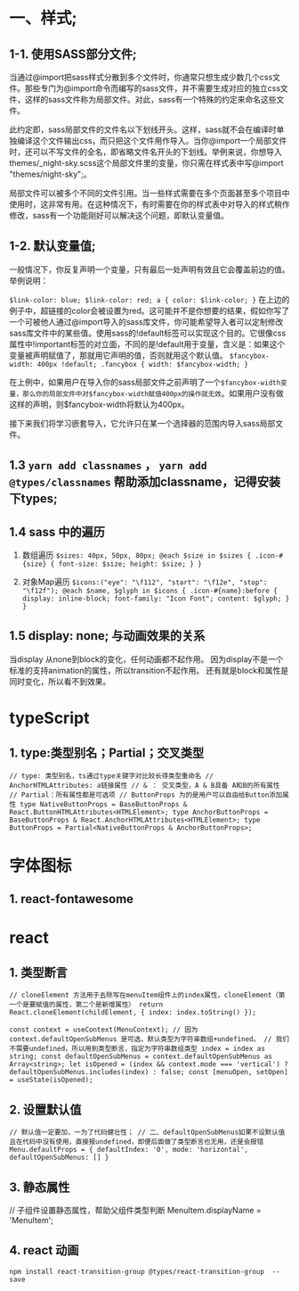 <!--
 * @Author: Jane
 * @Date: 2020-08-06 10:07:26
 * @LastEditTime: 2020-08-08 11:33:47
 * @LastEditors: Please set LastEditors
 * @Description: In User Settings Edit
 * @FilePath: \koa2-weibo-appe:\self\AAAAA\trylang-ui\README.md
-->
# 一、样式;
## 1-1. 使用SASS部分文件;
当通过@import把sass样式分散到多个文件时，你通常只想生成少数几个css文件。那些专门为@import命令而编写的sass文件，并不需要生成对应的独立css文件，这样的sass文件称为局部文件。对此，sass有一个特殊的约定来命名这些文件。

此约定即，sass局部文件的文件名以下划线开头。这样，sass就不会在编译时单独编译这个文件输出css，而只把这个文件用作导入。当你@import一个局部文件时，还可以不写文件的全名，即省略文件名开头的下划线。举例来说，你想导入themes/_night-sky.scss这个局部文件里的变量，你只需在样式表中写@import "themes/night-sky";。

局部文件可以被多个不同的文件引用。当一些样式需要在多个页面甚至多个项目中使用时，这非常有用。在这种情况下，有时需要在你的样式表中对导入的样式稍作修改，sass有一个功能刚好可以解决这个问题，即默认变量值。

## 1-2. 默认变量值;
一般情况下，你反复声明一个变量，只有最后一处声明有效且它会覆盖前边的值。举例说明：

``
$link-color: blue;
$link-color: red;
a {
color: $link-color;
}
``
在上边的例子中，超链接的color会被设置为red。这可能并不是你想要的结果，假如你写了一个可被他人通过@import导入的sass库文件，你可能希望导入者可以定制修改sass库文件中的某些值。使用sass的!default标签可以实现这个目的。它很像css属性中!important标签的对立面，不同的是!default用于变量，含义是：如果这个变量被声明赋值了，那就用它声明的值，否则就用这个默认值。
``
$fancybox-width: 400px !default;
.fancybox {
width: $fancybox-width;
}
``

在上例中，如果用户在导入你的sass局部文件之前声明了一个``$fancybox-width变量，那么你的局部文件中对$fancybox-width赋值400px的操作就无效``。如果用户没有做这样的声明，则$fancybox-width将默认为400px。

接下来我们将学习嵌套导入，它允许只在某一个选择器的范围内导入sass局部文件。

## 1.3 `yarn add classnames` ， `yarn add @types/classnames` 帮助添加classname，记得安装下types;

## 1.4 sass 中的遍历
1. 数组遍历
   ``
    $sizes: 40px, 50px, 80px;
    @each $size in $sizes {
      .icon-#{size} {
        font-size: $size;
        height: $size;
      }
    }
   ``

2. 对象Map遍历
   ``
    $icons:("eye": "\f112", "start": "\f12e", "stop": "\f12f");
    @each $name, $glyph in $icons {
      .icon-#{name}:before {
        display: inline-block;
        font-family: "Icon Font";
        content: $glyph;
      }
    }
   ``

## 1.5 display: none; 与动画效果的关系
  当display 从none到block的变化，任何动画都不起作用。 
  因为display不是一个标准的支持animation的属性，所以transition不起作用。
  还有就是block和属性是同时变化，所以看不到效果。



# typeScript

## 1. type:类型别名；Partial；交叉类型
``
  // type: 类型别名，ts通过type关键字对比较长得类型重命名
  // AnchorHTMLAttributes: a链接属性
  // & ： 交叉类型，A & B具备 A和B的所有属性
  // Partial：所有属性都是可选项
  // ButtonProps 为的是用户可以自由给Button添加属性
  type NativeButtonProps = BaseButtonProps & React.ButtonHTMLAttributes<HTMLElement>;
  type AnchorButtonProps = BaseButtonProps & React.AnchorHTMLAttributes<HTMLElement>;
  type ButtonProps = Partial<NativeButtonProps & AnchorButtonProps>;
``


# 字体图标
## 1. react-fontawesome


# react

## 1. 类型断言
``
  // cloneElement 方法用于去除写在menuItem组件上的index属性，cloneElement（第一个是要赋值的属性，第二个是新增属性）
  return React.cloneElement(childElement, {
    index: index.toString()
  });
``

``
  const context = useContext(MenuContext);
  // 因为context.defaultOpenSubMenus 是可选，默认类型为字符串数组+undefined。
  // 我们不需要undefined，所以用到类型断言，指定为字符串数组类型
  index = index as string;
  const defaultOpenSubMenus = context.defaultOpenSubMenus as Array<string>;
  let isOpened = (index && context.mode === 'vertical') ? defaultOpenSubMenus.includes(index) : false;
  const [menuOpen, setOpen] = useState(isOpened);
``

## 2. 设置默认值
``
// 默认值一定要加，一为了代码健壮性；
// 二、defaultOpenSubMenus如果不设默认值且在代码中没有使用，直接报undefined，即便后面做了类型断言也无用，还是会报错
Menu.defaultProps = {
  defaultIndex: '0',
  mode: 'horizontal',
  defaultOpenSubMenus: []
}
``

## 3. 静态属性
// 子组件设置静态属性，帮助父组件类型判断
MenuItem.displayName = 'MenuItem';

## 4. react 动画
`npm install react-transition-group @types/react-transition-group  --save`